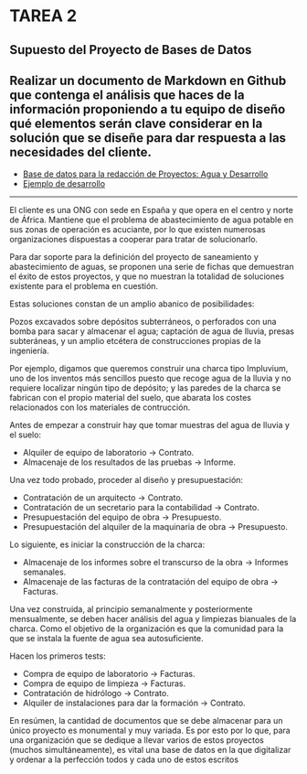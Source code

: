 # TAREA 2

## Supuesto del Proyecto de Bases de Datos

## Realizar un documento de Markdown en Github que contenga el análisis que haces de la información proponiendo a tu equipo de diseño qué elementos serán clave considerar en la solución que se diseñe para dar respuesta a las necesidades del cliente. 

* [Base de datos para la redacción de Proyectos: Agua y Desarrollo](https://wpd.ugr.es/~lids/wordpress/?page_id=434)
* [Ejemplo de desarrollo](https://docs.google.com/document/d/1_qSmKyloDa9pJjucR9KELWOBicrchxR8wOBQ_T2Eu0E/edit)

-----------------------------------------------------------------------------------------------------------------------------------------------------------------------

El cliente es una ONG con sede en España y que opera en el centro y norte de África.
Mantiene que el problema de abastecimiento de agua potable en sus zonas de operación es
acuciante, por lo que existen numerosas organizaciones dispuestas a cooperar para tratar
de solucionarlo.

Para dar soporte para la definición del proyecto de saneamiento y abastecimiento de aguas,
se proponen una serie de fichas que demuestran el éxito de estos proyectos, y que no
muestran la totalidad de soluciones existente para el problema en cuestión.

Estas soluciones constan de un amplio abanico de posibilidades:

Pozos excavados sobre depósitos subterráneos, o perforados con una bomba para sacar y
almacenar el agua; captación de agua de lluvia, presas subteráneas, y un amplio etcétera
de construcciones propias de la ingeniería.

Por ejemplo, digamos que queremos construir una charca tipo Impluvium, uno de los
inventos más sencillos puesto que recoge agua de la lluvia y no requiere localizar ningún
tipo de depósito; y las paredes de la charca se fabrican con el propio material del suelo, que
abarata los costes relacionados con los materiales de contrucción.

Antes de empezar a construir hay que tomar muestras del agua de lluvia y el suelo:

* Alquiler de equipo de laboratorio -> Contrato.
* Almacenaje de los resultados de las pruebas -> Informe.

Una vez todo probado, proceder al diseño y presupuestación:

* Contratación de un arquitecto -> Contrato.
* Contratación de un secretario para la contabilidad -> Contrato.
* Presupuestación del equipo de obra -> Presupuesto.
* Presupuestación del alquiler de la maquinaria de obra -> Presupuesto.

Lo siguiente, es iniciar la construcción de la charca:

* Almacenaje de los informes sobre el transcurso de la obra -> Informes semanales.
* Almacenaje de las facturas de la contratación del equipo de obra -> Facturas.

Una vez construida, al principio semanalmente y posteriormente mensualmente, se deben
hacer análisis del agua y limpiezas bianuales de la charca. Como el objetivo de la
organización es que la comunidad para la que se instala la fuente de agua sea
autosuficiente.

Hacen los primeros tests:

* Compra de equipo de laboratorio -> Facturas.
* Compra de equipo de limpieza -> Facturas.
* Contratación de hidrólogo -> Contrato.
* Alquiler de instalaciones para dar la formación -> Contrato.

En resúmen, la cantidad de documentos que se debe almacenar para un único proyecto es
monumental y muy variada. Es por esto por lo que, para una organización que se dedique a
llevar varios de estos proyectos (muchos simultáneamente), es vital una base de datos en la
que digitalizar y ordenar a la perfección todos y cada uno de estos escritos

